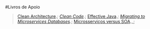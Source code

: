 #Livros de Apoio

> [Clean Architecture][cleanArchitecture]._;
> [Clean Code][cleanCode]._; 
> [Effective Java][effectiveJava]._;
> [Migrating to Microservices Databases][migratingToMicroservicesDatabases]._;
> [Microsserviços versus SOA][microsserviçosVersusSOA]._;


[cleanArchitecture]:https://drive.google.com/file/d/1tc1SKVVOlcdG8bolUXXboKE5IAUc9n2S/view?usp=sharing
[cleanCode]: https://drive.google.com/file/d/1WyuN_xyxsdM5gCuusTKs1Nn38W7J8t1b/view?usp=sharing
[effectiveJava]:https://drive.google.com/file/d/1nsl6lUG8tOW7obMr1fJPfHwhmIzK0bFw/view?usp=sharing
[migratingToMicroservicesDatabases]:https://drive.google.com/file/d/17nxgJYarO3UlyzRtpqOuZim-A_UC6dBU/view?usp=sharing
[microsserviçosVersusSOA]: https://drive.google.com/file/d/1zkmr1Jnb7f-6htniZdrBBMv2d3LNGczS/view?usp=sharing

